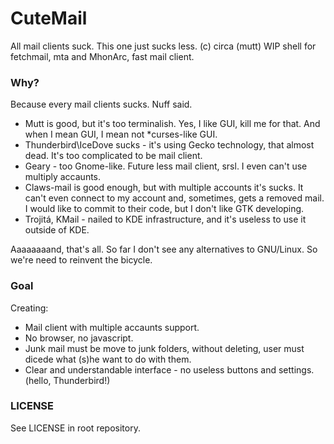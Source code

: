 # CuteMail
All mail clients suck. This one just sucks less. (c) circa (mutt)
WIP shell for fetchmail, mta and MhonArc, fast mail client.

### Why?
Because every mail clients sucks. Nuff said. 
- Mutt is good, but it's too terminalish. Yes, I like GUI, kill me for that. And when I mean GUI, I mean not \*curses-like GUI.
- Thunderbird\IceDove sucks - it's using Gecko technology, that almost dead. It's too complicated to be mail client.
- Geary - too Gnome-like. Future less mail client, srsl. I even can't use multiply accaunts.
- Claws-mail is good enough, but with multiple accounts it's sucks. It can't even connect to my account and, sometimes, gets a removed mail. I would like to commit to their code, but I don't like GTK developing.
- Trojitá, KMail - nailed to KDE infrastructure, and it's useless to use it outside of KDE.

Aaaaaaaand, that's all. So far I don't see any alternatives to GNU/Linux. So we're need to reinvent the bicycle.

### Goal
Creating:
- Mail client with multiple accaunts support.
- No browser, no javascript.
- Junk mail must be move to junk folders, without deleting, user must dicede what (s)he want to do with them.
- Clear and understandable interface - no useless buttons and settings. (hello, Thunderbird!)

### LICENSE
See LICENSE in root repository.
